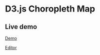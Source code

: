 # D3.js Choropleth Map

## Live demo

[Demo](https://2550m.codesandbox.io/)

[Editor](https://codesandbox.io/s/d3js-choropleth-map-2550m?fontsize=14&hidenavigation=1&theme=dark)

